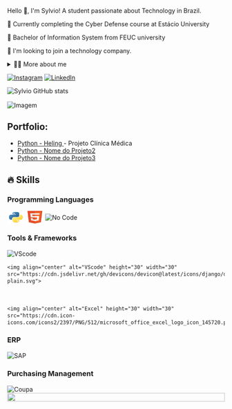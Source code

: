 Hello 👋, I'm Sylvio! A student passionate about Technology in Brazil.

🌱 Currently completing the Cyber ​​Defense course at Estácio University

🌱 Bachelor of Information System from FEUC university

🔭 I'm looking to join a technology company.

<details>
  <summary>👨‍💻 More about me</summary>

  - 💬 I'm 43 years old and currently live in Brazil. Python Student, Data Analysis.

  - ⚡ I like reading and studying about technologies, whichcontribute to a more accurate perception of things and problem solving. \O/

</details>

 <!-- Links -->
 [![Instagram](https://img.shields.io/badge/Instagram-E4405F?style=for-the-badge&logo=instagram&logoColor=white)](https://www.instagram.com/sylvio.81?gsh=bDU5c2tsMnJtb2o3)
 [![LinkedIn](https://img.shields.io/badge/LinkedIn-0077B5?style=for-the-badge&logo=linkedin&logoColor=white)](https://www.linkedin.com//)
<!--[![Youtube](https://img.shields.io/badge/YouTube-FF0000?style=for-the-badge&logo=youtube&logoColor=white)](https://www.youtube.com/channel/UC177sCc63-aazx2T3n1LGWg)
[![Instagram](https://img.shields.io/badge/Instagram-E4405F?style=for-the-badge&logo=instagram&logoColor=white)](https://www.instagram.com/toquinhaman/)
[![LinkedIn](https://img.shields.io/badge/LinkedIn-0077B5?style=for-the-badge&logo=linkedin&logoColor=white)](https://www.linkedin.com/in/christian-oliveira-925532257/)
 -->

<!-- GithubStats -->
![Sylvio GitHub stats](https://github-readme-stats.vercel.app/api?username=SylvioNetoRj&show_icons=true&theme=gotham)

<!-- GIF -->
<p align="left">
  <img align="center" src="https://repository-images.githubusercontent.com/462900780/0a10af70-6cbf-46df-9071-0ff586a3b1d6" alt="Imagem">
</p>

<!-- Portfolio -->
## Portfolio:
- [Python - Heling ](https://github.com/SylvioNetoRj/Healing) - Projeto Clínica Médica
- [Python - Nome do Projeto2 ](https://github.com/)
- [Python - Nome do Projeto3 ](https://github.com/)




## 🔥 Skills
<!-- Skills: Programming Languages -->
  <div style="flex-basis: 48%;">
    <h3>Programming Languages</h3>
 <img align="center" alt="Python" height="30" width="40" src="https://raw.githubusercontent.com/devicons/devicon/master/icons/python/python-original.svg">
 <img align="center" alt="HTML" height="30" width="40" src="https://raw.githubusercontent.com/devicons/devicon/master/icons/html5/html5-original.svg">
 <img align="center" alt="No Code" height="30" width="40" src="https://media.licdn.com/dms/image/C5612AQFfenpoQH5lpw/article-cover_image-shrink_600_2000/0/1624745626923?e=2147483647&v=beta&t=FSbh0KDfHU6x6Cr9CPQvJfxKOcINoj0ZCIgwe-oQxN0">
    </div>

    
<!-- Skills: Tools & Frameworks -->
  <div style="flex-basis: 48%;">
    <h3>Tools & Frameworks</h3>
    <img align="center" alt="VScode" height="30" width="30" src="https://cdn.jsdelivr.net/gh/devicons/devicon/icons/vscode/vscode-original.svg">

    <img align="center" alt="VScode" height="30" width="30" src="https://cdn.jsdelivr.net/gh/devicons/devicon@latest/icons/django/django-plain.svg">



    <img align="center" alt="Excel" height="30" width="30" src="https://cdn.icon-icons.com/icons2/2397/PNG/512/microsoft_office_excel_logo_icon_145720.png">
  </div>
    
<!-- Skills: ERP -->
  <div style="flex-basis: 48%;">
    <h3>ERP</h3>
 <img align="center" alt="SAP" height="30" width="60" src="https://upload.wikimedia.org/wikipedia/commons/thumb/8/8f/SAP-Logo.svg/2560px-SAP-Logo.svg.png">
   </div>

<!-- Skills: Purchasing management -->
  <div style="flex-basis: 48%;">
 <h3>Purchasing Management</h3>
 <img align="center" alt="Coupa" height="25" width="80" src="https://www.abcdacomunicacao.com.br/wp-content/uploads/Coupa_Logo_4color_2.png">
    </div>
    
<!--📏LINE-->
<img src="https://i.imgur.com/dBaSKWF.gif" height="20" width="100%">
